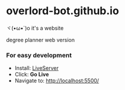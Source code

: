 # overlord-bot.github.io
ヾ(•ω•`)o
it's a website

degree planner web version

### For easy development

- Install: [LiveServer](https://marketplace.visualstudio.com/items?itemName=ritwickdey.LiveServer)
- Click: **Go Live**
- Navigate to: [http://localhost:5500/](http://http://localhost:5500/)